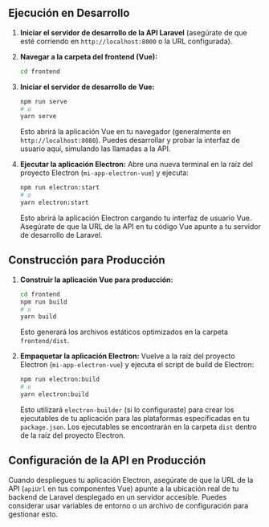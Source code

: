 ## Ejecución en Desarrollo

1.  **Iniciar el servidor de desarrollo de la API Laravel** (asegúrate de que esté corriendo en `http://localhost:8000` o la URL configurada).

2.  **Navegar a la carpeta del frontend (Vue):**
    ```bash
    cd frontend
    ```

3.  **Iniciar el servidor de desarrollo de Vue:**
    ```bash
    npm run serve
    # o
    yarn serve
    ```

    Esto abrirá la aplicación Vue en tu navegador (generalmente en `http://localhost:8080`). Puedes desarrollar y probar la interfaz de usuario aquí, simulando las llamadas a la API.

4.  **Ejecutar la aplicación Electron:**
    Abre una nueva terminal en la raíz del proyecto Electron (`mi-app-electron-vue`) y ejecuta:
    ```bash
    npm run electron:start
    # o
    yarn electron:start
    ```

    Esto abrirá la aplicación Electron cargando tu interfaz de usuario Vue. Asegúrate de que la URL de la API en tu código Vue apunte a tu servidor de desarrollo de Laravel.

## Construcción para Producción

1.  **Construir la aplicación Vue para producción:**
    ```bash
    cd frontend
    npm run build
    # o
    yarn build
    ```

    Esto generará los archivos estáticos optimizados en la carpeta `frontend/dist`.

2.  **Empaquetar la aplicación Electron:**
    Vuelve a la raíz del proyecto Electron (`mi-app-electron-vue`) y ejecuta el script de build de Electron:
    ```bash
    npm run electron:build
    # o
    yarn electron:build
    ```

    Esto utilizará `electron-builder` (si lo configuraste) para crear los ejecutables de tu aplicación para las plataformas especificadas en tu `package.json`. Los ejecutables se encontrarán en la carpeta `dist` dentro de la raíz del proyecto Electron.

## Configuración de la API en Producción

Cuando despliegues tu aplicación Electron, asegúrate de que la URL de la API (`apiUrl` en tus componentes Vue) apunte a la ubicación real de tu backend de Laravel desplegado en un servidor accesible. Puedes considerar usar variables de entorno o un archivo de configuración para gestionar esto.
